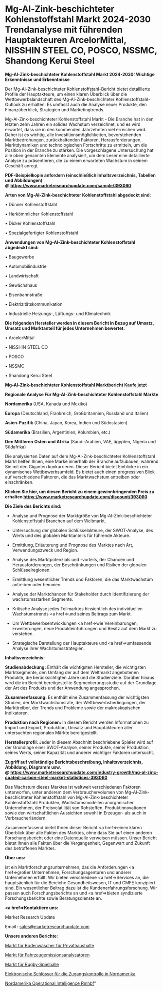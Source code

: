 # Mg-Al-Zink-beschichteter Kohlenstoffstahl Markt 2024-2030 Trendanalyse mit führenden Hauptakteuren ArcelorMittal, NISSHIN STEEL CO, POSCO, NSSMC, Shandong Kerui Steel

<strong>Mg-Al-Zink-beschichteter Kohlenstoffstahl Markt 2024-2030: Wichtige Erkenntnisse und Erkenntnisse</strong>

Der Mg-Al-Zink-beschichteter Kohlenstoffstahl-Bericht bietet detaillierte Profile der Hauptakteure, um einen klaren Überblick über die Wettbewerbslandschaft des Mg-Al-Zink-beschichteter Kohlenstoffstahl-Outlook zu erhalten. Es umfasst auch die Analyse neuer Produkte, den Finanzüberblick, Strategien und Marketingtrends.

Mg-Al-Zink-beschichteter Kohlenstoffstahl Markt - Die Branche hat in den letzten zehn Jahren ein solides Wachstum verzeichnet, und es wird erwartet, dass sie in den kommenden Jahrzehnten viel erreichen wird. Daher ist es wichtig, alle Investitionsmöglichkeiten, bevorstehenden Marktbedrohungen, zurückhaltenden Faktoren, Herausforderungen, Marktdynamiken und technologischen Fortschritte zu ermitteln, um die Position in der Branche zu stärken. Die vorgeschlagene Untersuchung hat alle oben genannten Elemente analysiert, um dem Leser eine detaillierte Analyse zu präsentieren, die zu einem erwarteten Wachstum in seinem Geschäft anregt.

<strong><b>PDF-Beispielkopie anfordern (einschließlich Inhaltsverzeichnis, Tabellen und Abbildungen) @ </b></strong><strong><a href=https://www.marketresearchupdate.com/sample/393060><strong>https://www.marketresearchupdate.com/sample/393060</u></a></strong></strong>

<strong>Arten von Mg-Al-Zink-beschichteter Kohlenstoffstahl abgedeckt sind:</strong>

• Dünner Kohlenstoffstahl

• Herkömmlicher Kohlenstoffstahl

• Dicker Kohlenstoffstahl

• Spezialgefertigter Kohlenstoffstahl

<strong>Anwendungen von Mg-Al-Zink-beschichteter Kohlenstoffstahl abgedeckt sind:</strong>

• Baugewerbe

• Automobilindustrie

• Landwirtschaft

• Gewächshaus

• Eisenbahnstraße

• Elektrizitätskommunikation

• Industrielle Heizungs-, Lüftungs- und Klimatechnik

<strong>Die folgenden Hersteller werden in diesem Bericht in Bezug auf Umsatz, Umsatz und Marktanteil für jedes Unternehmen bewertet:</strong>

• ArcelorMittal

• NISSHIN STEEL CO

• POSCO

• NSSMC

• Shandong Kerui Steel

<strong>Mg-Al-Zink-beschichteter Kohlenstoffstahl Marktbericht <a href=https://www.marketresearchupdate.com/buynow/393060>Kaufe jetzt</a></strong>

<strong>Regionale Analyse Für Mg-Al-Zink-beschichteter Kohlenstoffstahl Märkte</strong>

<strong>Nordamerika</strong> (USA, Kanada und Mexiko)

<strong>Europa</strong> (Deutschland, Frankreich, Großbritannien, Russland und Italien)

<strong>Asien-Pazifik</strong> (China, Japan, Korea, Indien und Südostasien)

<strong>Südamerika</strong> (Brasilien, Argentinien, Kolumbien, etc.)

<strong>Den Mittleren</strong> <strong>Osten und Afrika</strong> (Saudi-Arabien, VAE, ägypten, Nigeria und Südafrika)

Die analysierten Daten auf dem Mg-Al-Zink-beschichteter Kohlenstoffstahl Markt helfen Ihnen, eine Marke innerhalb der Branche aufzubauen, während Sie mit den Giganten konkurrieren. Dieser Bericht bietet Einblicke in ein dynamisches Wettbewerbsumfeld. Es bietet auch einen progressiven Blick auf verschiedene Faktoren, die das Marktwachstum antreiben oder einschränken.

<strong>Klicken Sie hier, um diesen Bericht zu einem gewinnbringenden Preis zu erhalten
</strong><strong><a href=https://www.marketresearchupdate.com/discount/393060>https://www.marketresearchupdate.com/discount/393060</b></u></strong></a>

<strong>Die Ziele des Berichts sind:</strong>

- Analyse und Prognose der Marktgröße von Mg-Al-Zink-beschichteter Kohlenstoffstahl Branchen auf dem Weltmarkt.

- Untersuchung der globalen Schlüsselakteure, der SWOT-Analyse, des Werts und des globalen Marktanteils für führende Akteure.

- Ermittlung, Erläuterung und Prognose des Marktes nach Art, Verwendungszweck und Region.

- Analyse des Marktpotenzials und -vorteils, der Chancen und Herausforderungen, der Beschränkungen und Risiken der globalen Schlüsselregionen.

- Ermittlung wesentlicher Trends und Faktoren, die das Marktwachstum antreiben oder hemmen.

- Analyse der Marktchancen für Stakeholder durch Identifizierung der wachstumsstarken Segmente.

- Kritische Analyse jedes Teilmarktes hinsichtlich des individuellen Wachstumstrends <a href=>und</a> seines Beitrags zum Markt.

- Um Wettbewerbsentwicklungen <a href=>wie</a> Vereinbarungen, Erweiterungen, neue Produkteinführungen und Besitz auf dem Markt zu verstehen.

- Strategische Darstellung der Hauptakteure und <a href=>umfas</a>sende Analyse ihrer Wachstumsstrategien.

<strong>Inhaltsverzeichnis:</strong>

<strong>Studienabdeckung:</strong> Enthält die wichtigsten Hersteller, die wichtigsten Marktsegmente, den Umfang der auf dem Weltmarkt angebotenen Produkte, die berücksichtigten Jahre und die Studienziele. Darüber hinaus wird die im Bericht bereitgestellte Segmentierungsstudie auf der Grundlage der Art des Produkts und der Anwendung angesprochen.

<strong>Zusammenfassung:</strong> Es enthält eine Zusammenfassung der wichtigsten Studien, der Marktwachstumsrate, der Wettbewerbsbedingungen, der Markttreiber, der Trends und Probleme sowie der makroskopischen Indikatoren.

<strong>Produktion nach Regionen:</strong> In diesem Bericht werden Informationen zu Import und Export, Produktion, Umsatz und Hauptakteuren aller untersuchten regionalen Märkte bereitgestellt.

<strong>Herstellerprofil:</strong> Jeder in diesem Abschnitt beschriebene Spieler wird auf der Grundlage einer SWOT-Analyse, seiner Produkte, seiner Produktion, seines Werts, seiner Kapazität und anderer wichtiger Faktoren untersucht.

<strong><b>Zugriff auf vollständige Berichtsbeschreibung, Inhaltsverzeichnis, Abbildung, Diagramm usw. @ </b></strong><strong><a href=https://www.marketresearchupdate.com/industry-growth/mg-al-zinc-coated-carbon-steel-market-statistices-393060>https://www.marketresearchupdate.com/industry-growth/mg-al-zinc-coated-carbon-steel-market-statistices-393060</a></strong>

Das Wachstum dieses Marktes ist weltweit verschiedenen Faktoren unterworfen, unter anderem dem Verbrauchervolumen von Mg-Al-Zink-beschichteter Kohlenstoffstahl von Mg-Al-Zink-beschichteter Kohlenstoffstahl Produkten, Wachstumsmodellen anorganischer Unternehmen, der Preisvolatilität von Rohstoffen, Produktinnovationen sowie den wirtschaftlichen Aussichten sowohl in Erzeuger- als auch in Verbraucherländern.

Zusammenfassend bietet Ihnen dieser Bericht <a href=>einen</a> klaren Überblick über alle Fakten des Marktes, ohne dass Sie auf einen anderen Forschungsbericht oder eine Datenquelle verweisen müssen. Unser Bericht bietet Ihnen alle Fakten über die Vergangenheit, Gegenwart und Zukunft des betroffenen Marktes.

<strong>Über uns:</strong>

 ist ein Marktforschungsunternehmen, das die Anforderungen <a href=>großer</a> Unternehmen, Forschungsagenturen und anderer Unternehmen erfüllt. Wir bieten verschiedene <a href=>Services</a> an, die hauptsächlich für die Bereiche Gesundheitswesen, IT und CMFE konzipiert sind. Ein wesentlicher Beitrag dazu ist die Kundenerfahrungsforschung. Wir passen auch Forschungsberichte an und <a href=>bieten</a> syndizierte Forschungsberichte sowie Beratungsdienste an.

<strong><a href=>Kontaktiere uns:</a></strong>

Market Research Update

Email : sales@marketresearchupdate.com

<strong>Unsere anderen Berichte:</strong>

<a href=https://www.linkedin.com/pulse/residential-floor-scrubber-market-2023-future>Markt für Bodenwäscher für Privathaushalte</a>

<a href=https://www.linkedin.com/pulse/vehicle-emission-analyzers-market-size-trends>Markt für Fahrzeugemissionsanalysatoren</a>

<a href=https://www.linkedin.com/pulse/rugby-match-balls-market-2023-remarking-enormous>Markt für Rugby-Spielbälle</a>

<a href=https://www.linkedin.com/pulse/north-america-access-control-electronic-locks>Elektronische Schlösser für die Zugangskontrolle in Nordamerika</a>

<a href=https://www.linkedin.com/pulse/north-america-operational-intelligence-rmhbf/>Nordamerika Operational Intelligence Rmhbf</a>"
